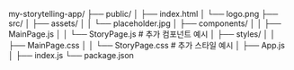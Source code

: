 my-storytelling-app/
├── public/
│   ├── index.html
│   └── logo.png
├── src/
│   ├── assets/
│   │   └── placeholder.jpg
│   ├── components/
│   │   ├── MainPage.js
│   │   └── StoryPage.js         # 추가 컴포넌트 예시
│   ├── styles/
│   │   ├── MainPage.css
│   │   └── StoryPage.css        # 추가 스타일 예시
│   ├── App.js
│   ├── index.js
└── package.json
